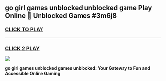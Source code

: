 
## go girl games unblocked unblocked game Play Online 👋 Unblocked Games #3m6j8
<h3>
<a href="https://premium.freeplayer.one?title=go_girl_games_unblocked&ref=21F">CLICK TO PLAY</a></h3>
<hr>

<h3>
<a href="https://premium.freeplayer.one?title=go_girl_games_unblocked&ref=21F">CLICK 2 PLAY</a>
  
</h3>

<a href="https://premium.freeplayer.one?title=go_girl_games_unblocked&ref=21F/"><img src="https://clearcache.store/games.png"></a>


**go girl games unblocked games unblocked: Your Gateway to Fun and Accessible Online Gaming**
